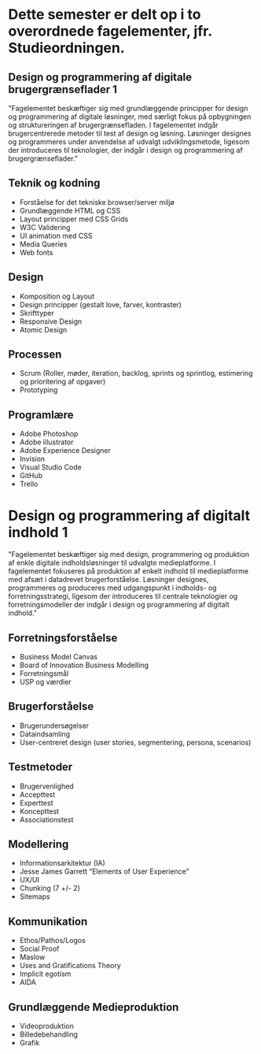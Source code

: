 # Dette semester er delt op i to overordnede fagelementer, jfr. Studieordningen.
## Design og programmering af digitale brugergrænseflader 1

"Fagelementet beskæftiger sig med grundlæggende principper for design og programmering af digitale løsninger, med særligt fokus på opbygningen og struktureringen af brugergrænsefladen.
I fagelementet indgår brugercentrerede metoder til test af design og løsning.
Løsninger designes og programmeres under anvendelse af udvalgt udviklingsmetode, ligesom der introduceres til teknologier, der indgår i design og programmering af brugergrænseflader."

## Teknik og kodning
- Forståelse for det tekniske browser/server miljø
- Grundlæggende HTML og CSS
- Layout principper med CSS Grids
- W3C Validering
- UI animation med CSS
- Media Queries
- Web fonts

## Design
- Komposition og Layout
- Design principper (gestalt love, farver, kontraster)
- Skrifttyper
- Responsive Design
- Atomic Design

## Processen
- Scrum (Roller, møder, iteration, backlog, sprints og sprintlog, estimering og prioritering af opgaver)
- Prototyping

## Programlære
- Adobe Photoshop
- Adobe illustrator
- Adobe Experience Designer
- Invision
- Visual Studio Code
- GitHub
- Trello


# Design og programmering af digitalt indhold 1
"Fagelementet beskæftiger sig med design, programmering og produktion af enkle digitale indholdsløsninger til udvalgte medieplatforme. I fagelementet fokuseres på produktion af enkelt indhold til medieplatforme med afsæt i datadrevet brugerforståelse.
Løsninger designes, programmeres og produceres med udgangspunkt i indholds- og forretningsstrategi, ligesom der introduceres til centrale teknologier og forretningsmodeller der indgår i design og programmering af digitalt indhold."

## Forretningsforståelse
- Business Model Canvas
- Board of Innovation Business Modelling
- Forretningsmål
- USP og værdier

## Brugerforståelse
- Brugerundersøgelser
- Dataindsamling
- User-centreret design (user stories, segmentering, persona, scenarios)

## Testmetoder
- Brugervenlighed
- Accepttest
- Experttest
- Koncepttest
- Associationstest

## Modellering
- Informationsarkitektur (IA)
- Jesse James Garrett “Elements of User Experience”
- UX/UI
- Chunking (7 +/- 2)
- Sitemaps

## Kommunikation
- Ethos/Pathos/Logos
- Social Proof
- Maslow
- Uses and Gratifications Theory
- Implicit egotism
- AIDA

## Grundlæggende Medieproduktion
- Videoproduktion
- Billedebehandling
- Grafik